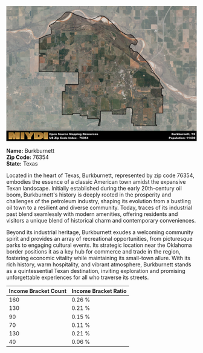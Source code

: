 ![Image Alt Text](../_images/76354.png)


**Name:** Burkburnett  
**Zip Code:** 76354  
**State:** Texas  

Located in the heart of Texas, Burkburnett, represented by zip code 76354, embodies the essence of a classic American town amidst the expansive Texan landscape. Initially established during the early 20th-century oil boom, Burkburnett's history is deeply rooted in the prosperity and challenges of the petroleum industry, shaping its evolution from a bustling oil town to a resilient and diverse community. Today, traces of its industrial past blend seamlessly with modern amenities, offering residents and visitors a unique blend of historical charm and contemporary conveniences.

Beyond its industrial heritage, Burkburnett exudes a welcoming community spirit and provides an array of recreational opportunities, from picturesque parks to engaging cultural events. Its strategic location near the Oklahoma border positions it as a key hub for commerce and trade in the region, fostering economic vitality while maintaining its small-town allure. With its rich history, warm hospitality, and vibrant atmosphere, Burkburnett stands as a quintessential Texan destination, inviting exploration and promising unforgettable experiences for all who traverse its streets.


| Income Bracket Count | Income Bracket Ratio |
|----------------------|----------------------|
| 160 | 0.26 % |
| 130 | 0.21 % |
| 90 | 0.15 % |
| 70 | 0.11 % |
| 130 | 0.21 % |
| 40 | 0.06 % |